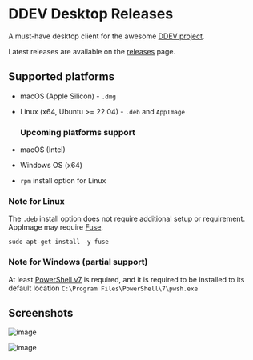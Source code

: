 # DDEV Desktop Releases

A must-have desktop client for the awesome [DDEV project](https://ddev.com/).

Latest releases are available on the [releases](https://github.com/damms005/ddev-desktop-releases/releases) page.

## Supported platforms
- macOS (Apple Silicon) - `.dmg` 
- Linux (x64, Ubuntu >= 22.04) - `.deb` and `AppImage`

  ### Upcoming platforms support
- macOS (Intel)
- Windows OS (x64)
- `rpm` install option for Linux

### Note for Linux
The `.deb` install option does not require additional setup or requirement. AppImage may require [Fuse]([url](https://github.com/appimage/appimagekit/wiki/fuse)).
```
sudo apt-get install -y fuse
```

### Note for Windows (partial support)
At least [PowerShell v7](https://learn.microsoft.com/en-us/powershell/scripting/install/installing-powershell-on-windows?view=powershell-7.5#install-powershell-using-winget-recommended) is required, and it is required to be installed to its default location `C:\Program Files\PowerShell\7\pwsh.exe`

## Screenshots
![image](https://github.com/user-attachments/assets/578d6a11-4d6a-4b38-a6bb-ce7b39503ee5)

![image](https://github.com/user-attachments/assets/f6b65018-3b1e-402c-9d03-433b63e7f862)

